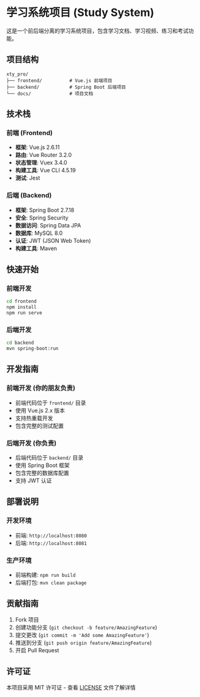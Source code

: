 # 学习系统项目 (Study System)

这是一个前后端分离的学习系统项目，包含学习文档、学习视频、练习和考试功能。

## 项目结构

```
xty_pro/
├── frontend/          # Vue.js 前端项目
├── backend/           # Spring Boot 后端项目
└── docs/              # 项目文档
```

## 技术栈

### 前端 (Frontend)
- **框架**: Vue.js 2.6.11
- **路由**: Vue Router 3.2.0
- **状态管理**: Vuex 3.4.0
- **构建工具**: Vue CLI 4.5.19
- **测试**: Jest

### 后端 (Backend)
- **框架**: Spring Boot 2.7.18
- **安全**: Spring Security
- **数据访问**: Spring Data JPA
- **数据库**: MySQL 8.0
- **认证**: JWT (JSON Web Token)
- **构建工具**: Maven

## 快速开始

### 前端开发
```bash
cd frontend
npm install
npm run serve
```

### 后端开发
```bash
cd backend
mvn spring-boot:run
```

## 开发指南

### 前端开发 (你的朋友负责)
- 前端代码位于 `frontend/` 目录
- 使用 Vue.js 2.x 版本
- 支持热重载开发
- 包含完整的测试配置

### 后端开发 (你负责)
- 后端代码位于 `backend/` 目录
- 使用 Spring Boot 框架
- 包含完整的数据库配置
- 支持 JWT 认证

## 部署说明

### 开发环境
- 前端: `http://localhost:8080`
- 后端: `http://localhost:8081`

### 生产环境
- 前端构建: `npm run build`
- 后端打包: `mvn clean package`

## 贡献指南

1. Fork 项目
2. 创建功能分支 (`git checkout -b feature/AmazingFeature`)
3. 提交更改 (`git commit -m 'Add some AmazingFeature'`)
4. 推送到分支 (`git push origin feature/AmazingFeature`)
5. 开启 Pull Request

## 许可证

本项目采用 MIT 许可证 - 查看 [LICENSE](LICENSE) 文件了解详情

